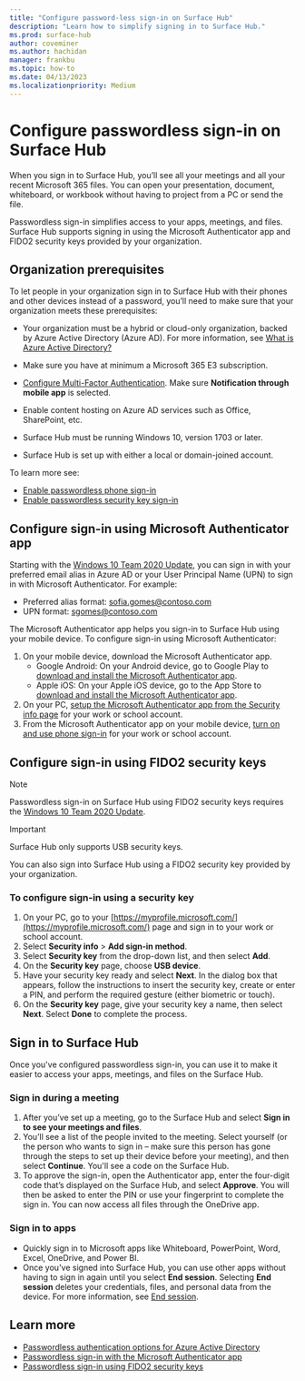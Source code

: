 ```yaml
---
title: "Configure password-less sign-in on Surface Hub"
description: "Learn how to simplify signing in to Surface Hub."
ms.prod: surface-hub
author: coveminer
ms.author: hachidan
manager: frankbu
ms.topic: how-to
ms.date: 04/13/2023
ms.localizationpriority: Medium
---
```


# Configure passwordless sign-in on Surface Hub

When you sign in to Surface Hub, you’ll see all your meetings and all your recent Microsoft 365 files. You can open your presentation, document, whiteboard, or workbook without having to project from a PC or send the file.

Passwordless sign-in simplifies access to your apps, meetings, and files. Surface Hub supports signing in using the Microsoft Authenticator app and FIDO2 security keys provided by your organization.

## Organization prerequisites

To let people in your organization sign in to Surface Hub with their phones and other devices instead of a password, you’ll need to make sure that your organization meets these prerequisites:

- Your organization must be a hybrid or cloud-only organization, backed by Azure Active Directory (Azure AD). For more information, see [What is Azure Active Directory?](/azure/active-directory/active-directory-whatis)
- Make sure you have at minimum a Microsoft 365 E3 subscription.
- [Configure Multi-Factor Authentication](/azure/active-directory/authentication/howto-mfa-mfasettings). Make sure **Notification through mobile app** is selected.

- Enable content hosting on Azure AD services such as Office, SharePoint, etc.
- Surface Hub must be running Windows 10, version 1703 or later.
- Surface Hub is set up with either a local or domain-joined account.

To learn more see:

- [Enable passwordless phone sign-in](/azure/active-directory/authentication/howto-authentication-passwordless-phone)
- [Enable passwordless security key sign-in](/azure/active-directory/authentication/howto-authentication-passwordless-security-key)

## Configure sign-in using Microsoft Authenticator app

Starting with the [Windows 10 Team 2020 Update](surface-hub-2022-update.md), you can sign in with your preferred email alias in Azure AD or your User Principal Name (UPN) to sign in with Microsoft Authenticator. For example:

- Preferred alias format: sofia.gomes@contoso.com
- UPN format: sgomes@contoso.com

The Microsoft Authenticator app helps you sign-in to Surface Hub using your mobile device. To configure sign-in using Microsoft Authenticator:

1. On your mobile device, download the Microsoft Authenticator app.
    - Google Android: On your Android device, go to Google Play to [download and install the Microsoft Authenticator app](https://app.adjust.com/e3rxkc_7lfdtm?fallback=https%3A%2F%2Fplay.google.com%2Fstore%2Fapps%2Fdetails%3Fid%3Dcom.azure.authenticator).
    - Apple iOS: On your Apple iOS device, go to the App Store to [download and install the Microsoft Authenticator app](https://app.adjust.com/e3rxkc_7lfdtm?fallback=https%3A%2F%2Fitunes.apple.com%2Fus%2Fapp%2Fmicrosoft-authenticator%2Fid983156458).
2. On your PC, [setup the Microsoft Authenticator app from the Security info page](/azure/active-directory/user-help/security-info-setup-auth-app#set-up-the-microsoft-authenticator-app-from-the-security-info-page) for your work or school account.
3. From the Microsoft Authenticator app on your mobile device, [turn on and use phone sign-in](/azure/active-directory/user-help/user-help-auth-app-sign-in#turn-on-and-use-phone-sign-in-for-your-work-or-school-account) for your work or school account.

## Configure sign-in using FIDO2 security keys

> [!NOTE]
> Passwordless sign-in on Surface Hub using FIDO2 security keys requires the [Windows 10 Team 2020 Update](surface-hub-2022-update.md).

> [!IMPORTANT]
> Surface Hub only supports USB security keys.

You can also sign into Surface Hub using a FIDO2 security key provided by your organization.

### To configure sign-in using a security key

1. On your PC, go to your [https://myprofile.microsoft.com/](https://myprofile.microsoft.com/) page and sign in to your work or school account.
2. Select **Security info** > **Add sign-in method**.
3. Select **Security key** from the drop-down list, and then select **Add**.
4. On the **Security key** page, choose **USB device**.
5. Have your security key ready and select **Next**. In the dialog box that appears, follow the instructions to insert the security key, create or enter a PIN, and perform the required gesture (either biometric or touch).
7. On the **Security key** page, give your security key a name, then select **Next**. Select **Done** to complete the process.

## Sign in to Surface Hub

Once you've configured passwordless sign-in, you can use it to make it easier to access your apps, meetings, and files on the Surface Hub.

### Sign in during a meeting

1. After you’ve set up a meeting, go to the Surface Hub and select **Sign in to see your meetings and files**.
2. You’ll see a list of the people invited to the meeting. Select yourself (or the person who wants to sign in – make sure this person has gone through the steps to set up their device before your meeting), and then select **Continue**.
You'll see a code on the Surface Hub.
3. To approve the sign-in, open the Authenticator app, enter the four-digit code that’s displayed on the Surface Hub, and select **Approve**. You will then be asked to enter the PIN or use your fingerprint to complete the sign in. You can now access all files through the OneDrive app.

### Sign in to apps

- Quickly sign in to Microsoft apps like Whiteboard, PowerPoint, Word, Excel, OneDrive, and Power BI.
- Once you've signed into Surface Hub, you can use other apps without having to sign in again until you select **End session**. Selecting **End session** deletes your credentials, files, and personal data from the device. For more information, see [End session](finishing-your-surface-hub-meeting.md).

## Learn more

- [Passwordless authentication options for Azure Active Directory](/azure/active-directory/authentication/concept-authentication-passwordless)
- [Passwordless sign-in with the Microsoft Authenticator app](/azure/active-directory/authentication/howto-authentication-passwordless-phone)
- [Passwordless sign-in using FIDO2 security keys](/azure/active-directory/authentication/howto-authentication-passwordless-security-key#user-registration-and-management-of-fido2-security-keys)
